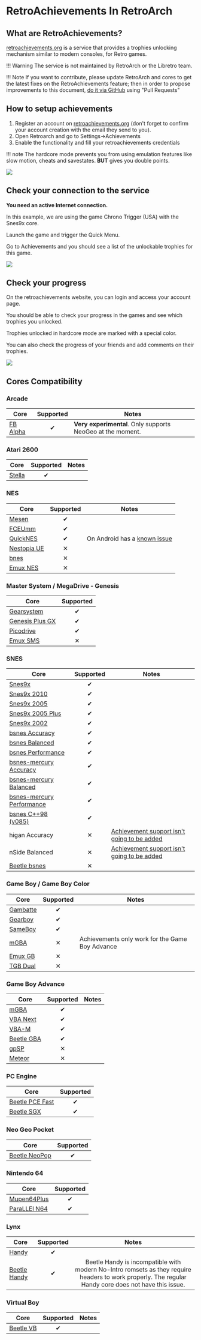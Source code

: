 # RetroAchievements In RetroArch

## **What are RetroAchievements?**

[retroachievements.org](http://www.retroachievements.org/) is a service that provides a trophies unlocking mechanism similar to modern consoles, for Retro games.

!!! Warning
    The service is not maintained by RetroArch or the Libretro team.

!!! Note
    If you want to contribute, please update RetroArch and cores to get the latest fixes on the RetroAchievements feature;
    then in order to propose improvements to this document, [do it via GitHub](https://github.com/libretro/docs/tree/master/docs/guides/retroachievements.md) using "Pull Requests"

## **How to setup achievements**

1. Register an account on [retroachievements.org](http://www.retroachievements.org/) (don't forget to confirm your account creation with the email they send to you).
2. Open Retroarch and go to Settings->Achievements
3. Enable the functionality and fill your retroachievements credentials

!!! note
    The hardcore mode prevents you from using emulation features like slow motion, cheats and savestates.
    **BUT** gives you double points.

![](../image/retroachievements/achievements_settings.png)

## **Check your connection to the service**

**You need an active Internet connection.**

In this example, we are using the game Chrono Trigger (USA) with the Snes9x core.

Launch the game and trigger the Quick Menu.

Go to Achievements and you should see a list of the unlockable trophies for this game.

![](../image/retroachievements/achievements_list.png)

## **Check your progress**

On the retroachievements website, you can login and access your account page.

You should be able to check your progress in the games and see which trophies you unlocked.

Trophies unlocked in hardcore mode are marked with a special color.

You can also check the progress of your friends and add comments on their trophies.

![](../image/retroachievements/achievements_progress.png)

## **Cores Compatibility**

### Arcade

| Core                                                  | Supported | Notes |
|-------------------------------------------------------|:---------:|-------|
| [FB Alpha](https://github.com/libretro/fbalpha)       | ✔         | **Very experimental**. Only supports NeoGeo at the moment. |

### Atari 2600

| Core                                                  | Supported | Notes |
|-------------------------------------------------------|:---------:|-------|
| [Stella](https://github.com/libretro/stella-libretro) | ✔         | |

### NES

| Core                                                  | Supported | Notes |
|-------------------------------------------------------|:---------:|-------|
| [Mesen](https://github.com/SourMesen/Mesen)           | ✔         | |
| [FCEUmm](https://github.com/libretro/libretro-fceumm) | ✔         | |
| [QuickNES](https://github.com/libretro/QuickNES_Core) | ✔         | On Android has a [known issue](https://github.com/libretro/RetroArch/issues/3973) |
| [Nestopia UE](https://github.com/libretro/nestopia)   | ✕         | |
| [bnes](https://github.com/libretro/bnes-libretro)     | ✕         | |
| [Emux NES](https://github.com/libretro/emux)          | ✕         | |

### Master System / MegaDrive - Genesis

| Core                                                           | Supported |
|----------------------------------------------------------------|:---------:|
| [Gearsystem](https://github.com/drhelius/Gearsystem)           | ✔         |
| [Genesis Plus GX](https://github.com/libretro/Genesis-Plus-GX) | ✔         |
| [Picodrive](https://github.com/libretro/picodrive)             | ✔         |
| [Emux SMS](https://github.com/libretro/emux)                   | ✕         |

### SNES

| Core                                                                         | Supported | Notes |
|------------------------------------------------------------------------------|:---------:|-------|
| [Snes9x](https://github.com/libretro/snes9x)                                 | ✔         | |
| [Snes9x 2010](https://github.com/libretro/snes9x2010)                        | ✔         | |
| [Snes9x 2005](https://github.com/libretro/snes9x2005)                        | ✔         | |
| [Snes9x 2005 Plus](https://github.com/libretro/snes9x2005)                   | ✔         | |
| [Snes9x 2002](https://github.com/libretro/snes9x2002)                        | ✔         | |
| [bsnes Accuracy](https://github.com/libretro/bsnes-libretro)                 | ✔         | |
| [bsnes Balanced](https://github.com/libretro/bsnes-libretro)                 | ✔         | |
| [bsnes Performance](https://github.com/libretro/bsnes-libretro)              | ✔         | |
| [bsnes-mercury Accuracy](https://github.com/libretro/bsnes-mercury)          | ✔         | |
| [bsnes-mercury Balanced](https://github.com/libretro/bsnes-mercury)          | ✔         | |
| [bsnes-mercury Performance](https://github.com/libretro/bsnes-mercury)       | ✔         | |
| [bsnes C++98 (v085)](https://github.com/libretro/bsnes-libretro-cplusplus98) | ✔         | |
| higan Accuracy                                                               | ✕         | [Achievement support isn't going to be added](https://forums.libretro.com/t/is-higan-105-accuracy-supposed-to-be-slow-on-a-3-ghz-ivy-bridge-i7/13405/7?u=esoptron) |
| nSide Balanced                                                               | ✕         | [Achievement support isn't going to be added](https://forums.libretro.com/t/is-higan-105-accuracy-supposed-to-be-slow-on-a-3-ghz-ivy-bridge-i7/13405/7?u=esoptron) |
| [Beetle bsnes](https://github.com/libretro/beetle-bsnes-libretro)            | ✕         | |

### Game Boy / Game Boy Color

| Core                                                      | Supported | Notes |
|-----------------------------------------------------------|:---------:|-------|
| [Gambatte](https://github.com/libretro/gambatte-libretro) | ✔         | |
| [Gearboy](https://github.com/libretro/gearboy)            | ✔         | |
| [SameBoy](https://github.com/libretro/SameBoy)            | ✔         | |
| [mGBA](https://github.com/libretro/mgba)                  | ✕         | Achievements only work for the Game Boy Advance |
| [Emux GB](https://github.com/libretro/emux)               | ✕         | |
| [TGB Dual](https://github.com/libretro/tgbdual-libretro)  | ✕         | |

### Game Boy Advance

| Core                                                          | Supported | Notes |
|---------------------------------------------------------------|:---------:|-------|
| [mGBA](https://github.com/libretro/mgba)                      | ✔         | |
| [VBA Next](https://github.com/libretro/vba-next)              | ✔         | |
| [VBA-M](https://github.com/libretro/vbam-libretro)            | ✔         | |
| [Beetle GBA](https://github.com/libretro/beetle-gba-libretro) | ✔         | |
| [gpSP](https://github.com/libretro/gpsp)                      | ✕         | |
| [Meteor](https://github.com/libretro/meteor-libretro)         | ✕         | |

### PC Engine

| Core                                                                    | Supported |
|-------------------------------------------------------------------------|:---------:|
| [Beetle PCE Fast](https://github.com/libretro/beetle-pce-fast-libretro) | ✔         |
| [Beetle SGX](https://github.com/libretro/beetle-supergrafx-libretro)    | ✔         |

### Neo Geo Pocket

| Core                                                             | Supported |
|------------------------------------------------------------------|:---------:|
| [Beetle NeoPop](https://github.com/libretro/beetle-ngp-libretro) | ✔         |

### Nintendo 64

| Core                                                              | Supported |
|-------------------------------------------------------------------|:---------:|
| [Mupen64Plus](https://github.com/libretro/mupen64plus-libretro)   | ✔         |
| [ParaLLEl N64](https://github.com/libretro/parallel-n64)          | ✔         |

### Lynx

| Core                                                             | Supported | Notes |
|------------------------------------------------------------------|:---------:|:-----:|
| [Handy](https://github.com/libretro/libretro-handy)              | ✔         |       |
| [Beetle Handy](https://github.com/libretro/beetle-lynx-libretro) | ✔         | Beetle Handy is incompatible with modern No-Intro romsets as they require headers to work properly. The regular Handy core does not have this issue. |

### Virtual Boy

| Core                                                        | Supported | Notes |
|-------------------------------------------------------------|:---------:|:-----:|
| [Beetle VB](https://github.com/libretro/beetle-vb-libretro) | ✔         |       |
